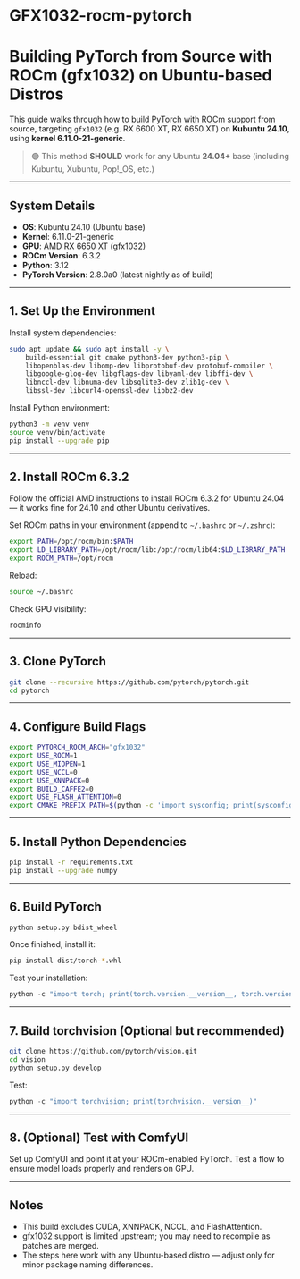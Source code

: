 # GFX1032-rocm-pytorch
# Building PyTorch from Source with ROCm (gfx1032) on Ubuntu-based Distros

This guide walks through how to build PyTorch with ROCm support from source, targeting `gfx1032` (e.g. RX 6600 XT, RX 6650 XT) on **Kubuntu 24.10**, using **kernel 6.11.0-21-generic**.

> 🟢 This method **SHOULD** work for any Ubuntu **24.04+** base (including Kubuntu, Xubuntu, Pop!_OS, etc.)

---

## System Details

- **OS**: Kubuntu 24.10 (Ubuntu base)
- **Kernel**: 6.11.0-21-generic
- **GPU**: AMD RX 6650 XT (gfx1032)
- **ROCm Version**: 6.3.2
- **Python**: 3.12
- **PyTorch Version**: 2.8.0a0 (latest nightly as of build)

---

## 1. Set Up the Environment

Install system dependencies:

```bash
sudo apt update && sudo apt install -y \
    build-essential git cmake python3-dev python3-pip \
    libopenblas-dev libomp-dev libprotobuf-dev protobuf-compiler \
    libgoogle-glog-dev libgflags-dev libyaml-dev libffi-dev \
    libnccl-dev libnuma-dev libsqlite3-dev zlib1g-dev \
    libssl-dev libcurl4-openssl-dev libbz2-dev
```

Install Python environment:

```bash
python3 -m venv venv
source venv/bin/activate
pip install --upgrade pip
```

---

## 2. Install ROCm 6.3.2

Follow the official AMD instructions to install ROCm 6.3.2 for Ubuntu 24.04 — it works fine for 24.10 and other Ubuntu derivatives.

Set ROCm paths in your environment (append to `~/.bashrc` or `~/.zshrc`):

```bash
export PATH=/opt/rocm/bin:$PATH
export LD_LIBRARY_PATH=/opt/rocm/lib:/opt/rocm/lib64:$LD_LIBRARY_PATH
export ROCM_PATH=/opt/rocm
```

Reload:

```bash
source ~/.bashrc
```

Check GPU visibility:

```bash
rocminfo
```

---

## 3. Clone PyTorch

```bash
git clone --recursive https://github.com/pytorch/pytorch.git
cd pytorch
```

---

## 4. Configure Build Flags

```bash
export PYTORCH_ROCM_ARCH="gfx1032"
export USE_ROCM=1
export USE_MIOPEN=1
export USE_NCCL=0
export USE_XNNPACK=0
export BUILD_CAFFE2=0
export USE_FLASH_ATTENTION=0
export CMAKE_PREFIX_PATH=$(python -c 'import sysconfig; print(sysconfig.get_paths()["purelib"])')
```

---

## 5. Install Python Dependencies

```bash
pip install -r requirements.txt
pip install --upgrade numpy
```

---

## 6. Build PyTorch

```bash
python setup.py bdist_wheel
```

Once finished, install it:

```bash
pip install dist/torch-*.whl
```

Test your installation:

```python
python -c "import torch; print(torch.version.__version__, torch.version.hip, torch.cuda.is_available(), torch.version.git_version)"
```

---

## 7. Build torchvision (Optional but recommended)

```bash
git clone https://github.com/pytorch/vision.git
cd vision
python setup.py develop
```

Test:

```python
python -c "import torchvision; print(torchvision.__version__)"
```

---

## 8. (Optional) Test with ComfyUI

Set up ComfyUI and point it at your ROCm-enabled PyTorch. Test a flow to ensure model loads properly and renders on GPU.

---

## Notes

- This build excludes CUDA, XNNPACK, NCCL, and FlashAttention.
- gfx1032 support is limited upstream; you may need to recompile as patches are merged.
- The steps here work with any Ubuntu-based distro — adjust only for minor package naming differences.
